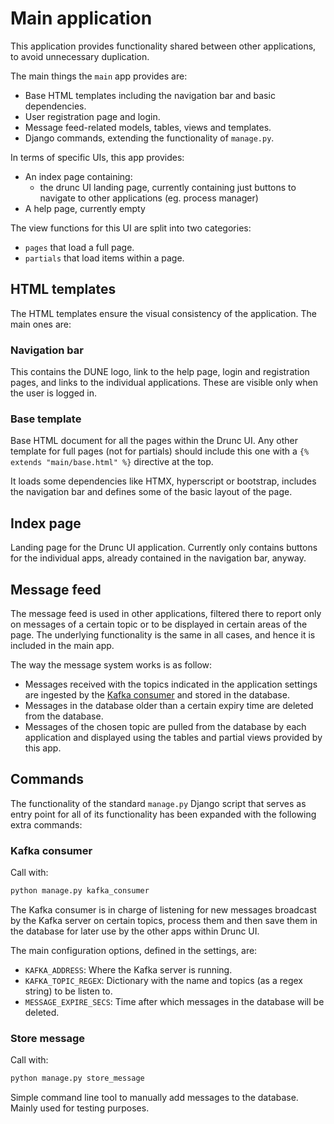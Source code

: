 # Main application

This application provides functionality shared between other applications, to avoid
unnecessary duplication.

The main things the `main` app provides are:

- Base HTML templates including the navigation bar and basic dependencies.
- User registration page and login.
- Message feed-related models, tables, views and templates.
- Django commands, extending the functionality of `manage.py`.

In terms of specific UIs, this app provides:

- An index page containing:
    - the drunc UI landing page, currently containing just buttons to navigate to other applications (eg. process manager)
- A help page, currently empty

The view functions for this UI are split into two categories:

- `pages` that load a full page.
- `partials` that load items within a page.

## HTML templates

The HTML templates ensure the visual consistency of the application. The main ones are:

### Navigation bar

This contains the DUNE logo, link to the help page, login and registration pages, and
links to the individual applications. These are visible only when the user is logged in.

### Base template

Base HTML document for all the pages within the Drunc UI. Any other template for full
pages (not for partials) should include this one with a `{% extends "main/base.html" %}`
directive at the top.

It loads some dependencies like HTMX, hyperscript or bootstrap, includes the navigation
bar and defines some of the basic layout of the page.

## Index page

Landing page for the Drunc UI application. Currently only contains buttons for the
individual apps, already contained in the navigation bar, anyway.

## Message feed

The message feed is used in other applications, filtered there to report only on
messages of a certain topic or to be displayed in certain areas of the page. The
underlying functionality is the same in all cases, and hence it is included in the main
app.

The way the message system works is as follow:

- Messages received with the topics indicated in the application settings are ingested
by the [Kafka consumer](#kafka-consumer) and stored in the database.
- Messages in the database older than a certain expiry time are deleted from the
database.
- Messages of the chosen topic are pulled from the database by each application and
displayed using the tables and partial views provided by this app.

## Commands

The functionality of the standard `manage.py` Django script that serves as entry point
for all of its functionality has been expanded with the following extra commands:

### Kafka consumer

Call with:

```bash
python manage.py kafka_consumer
```

The Kafka consumer is in charge of listening for new messages broadcast by the Kafka
server on certain topics, process them and then save them in the database for later use
by the other apps within Drunc UI.

The main configuration options, defined in the settings, are:

- `KAFKA_ADDRESS`: Where the Kafka server is running.
- `KAFKA_TOPIC_REGEX`: Dictionary with the name and topics (as a regex string) to be
  listen to.
- `MESSAGE_EXPIRE_SECS`: Time after which messages in the database will be deleted.

### Store message

Call with:

```bash
python manage.py store_message
```

Simple command line tool to manually add messages to the database. Mainly used for
testing purposes.
